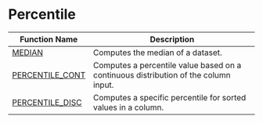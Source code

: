 # Percentile

| Function Name                           | Description                                                                         |
| --------------------------------------- | ----------------------------------------------------------------------------------- |
| [MEDIAN](median.md)                     | Computes the median of a dataset.                                                   |
| [PERCENTILE\_CONT](percentile\_cont.md) | Computes a percentile value based on a continuous distribution of the column input. |
| [PERCENTILE\_DISC](percentile\_disc.md) | Computes a specific percentile for sorted values in a column.                       |
